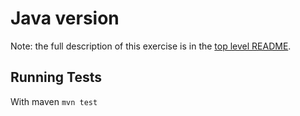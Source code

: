 Java version
============================

Note: the full description of this exercise is in the [top level README](https://github.com/Cork-Software-Crafters/Beverages_Prices_Refactoring_Kata).

## Running Tests

With maven
```mvn test```
